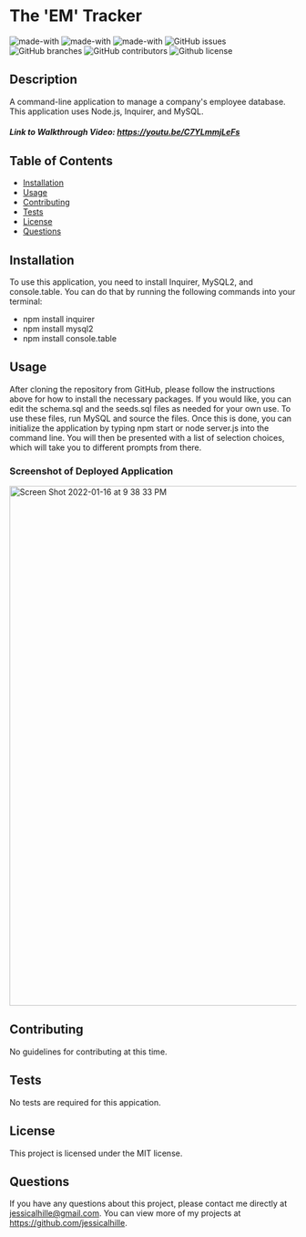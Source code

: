 # The 'EM' Tracker
  ![made-with](https://img.shields.io/badge/Made%20with-Node.js-1f425f.svg)
  ![made-with](https://img.shields.io/badge/Made%20with-Inquirer-1f425f.svg)
  ![made-with](https://img.shields.io/badge/Made%20with-MySQL-1f425f.svg)
  ![GitHub issues](https://img.shields.io/github/issues/jessicalhille/the-em-tracker)
  ![GitHub branches](https://badgen.net/github/branches/jessicalhille/the-em-tracker)
  ![GitHub contributors](https://img.shields.io/github/contributors/jessicalhille/the-em-tracker)
  ![Github license](http://img.shields.io/badge/license-MIT-blue.svg)


  ## Description
  A command-line application to manage a company's employee database. This application uses Node.js, Inquirer, and MySQL.
  
  ##### Link to Walkthrough Video: https://youtu.be/C7YLmmjLeFs

  ## Table of Contents
  * [Installation](#installation)
  * [Usage](#usage)
  * [Contributing](#contributing)
  * [Tests](#tests)
  * [License](#license)
  * [Questions](#questions)

  ## Installation
  To use this application, you need to install Inquirer, MySQL2, and console.table. You can do that by running the following commands into your terminal:
  * npm install inquirer
  * npm install mysql2
  * npm install console.table

  ## Usage
  After cloning the repository from GitHub, please follow the instructions above for how to install the necessary packages. If you would like, you can edit the schema.sql and the seeds.sql files as needed for your own use. To use these files, run MySQL and source the files. Once this is done, you can initialize the application by typing npm start or node server.js into the command line. You will then be presented with a list of selection choices, which will take you to different prompts from there.
  ### Screenshot of Deployed Application
  <img width="911" alt="Screen Shot 2022-01-16 at 9 38 33 PM" src="https://user-images.githubusercontent.com/91511805/149704915-7bbf5255-e8fc-4463-9c58-fc78e7e04052.png">

  ## Contributing
  No guidelines for contributing at this time.

  ## Tests
  No tests are required for this appication.

  ## License
  This project is licensed under the MIT license.

  ## Questions
  If you have any questions about this project, please contact me directly at jessicalhille@gmail.com.
  You can view more of my projects at https://github.com/jessicalhille.
